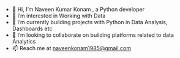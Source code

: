- 👋 Hi, I’m Naveen Kumar Konam , a Python developer
- 👀 I’m interested in Working with Data
- 🌱 I’m currently building projects with Python in Data Analysis, Dashboards etc
- 💞️ I’m looking to collaborate on building platforms related to data Analytics
- 📫 Reach me at naveenkonam1985@gmail.com

<!---
naveenkonam1985/naveenkonam1985 is a ✨ special ✨ repository because its `README.md` (this file) appears on your GitHub profile.
You can click the Preview link to take a look at your changes.
--->
